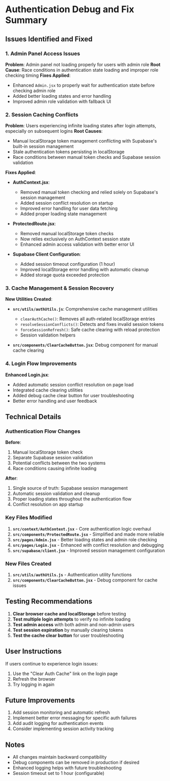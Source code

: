 # Authentication Debug and Fix Summary

## Issues Identified and Fixed

### 1. **Admin Panel Access Issues**

**Problem**: Admin panel not loading properly for users with admin role
**Root Cause**: Race conditions in authentication state loading and improper role checking timing
**Fixes Applied**:
- Enhanced `Admin.jsx` to properly wait for authentication state before checking admin role
- Added better loading states and error handling
- Improved admin role validation with fallback UI

### 2. **Session Caching Conflicts** 

**Problem**: Users experiencing infinite loading states after login attempts, especially on subsequent logins
**Root Causes**:
- Manual localStorage token management conflicting with Supabase's built-in session management
- Stale authentication tokens persisting in localStorage
- Race conditions between manual token checks and Supabase session validation

**Fixes Applied**:
- **AuthContext.jsx**: 
  - Removed manual token checking and relied solely on Supabase's session management
  - Added session conflict resolution on startup
  - Improved error handling for user data fetching
  - Added proper loading state management

- **ProtectedRoute.jsx**:
  - Removed manual localStorage token checks
  - Now relies exclusively on AuthContext session state
  - Enhanced admin access validation with better error UI

- **Supabase Client Configuration**:
  - Added session timeout configuration (1 hour)
  - Improved localStorage error handling with automatic cleanup
  - Added storage quota exceeded protection

### 3. **Cache Management & Session Recovery**

**New Utilities Created**:
- **`src/utils/authUtils.js`**: Comprehensive cache management utilities
  - `clearAuthCache()`: Removes all auth-related localStorage entries
  - `resolveSessionConflicts()`: Detects and fixes invalid session tokens
  - `forceSessionRefresh()`: Safe cache clearing with reload protection
  - Session validation helpers

- **`src/components/ClearCacheButton.jsx`**: Debug component for manual cache clearing

### 4. **Login Flow Improvements**

**Enhanced Login.jsx**:
- Added automatic session conflict resolution on page load
- Integrated cache clearing utilities
- Added debug cache clear button for user troubleshooting
- Better error handling and user feedback

## Technical Details

### Authentication Flow Changes

**Before**:
1. Manual localStorage token check
2. Separate Supabase session validation
3. Potential conflicts between the two systems
4. Race conditions causing infinite loading

**After**:
1. Single source of truth: Supabase session management
2. Automatic session validation and cleanup
3. Proper loading states throughout the authentication flow
4. Conflict resolution on app startup

### Key Files Modified

1. **`src/context/AuthContext.jsx`** - Core authentication logic overhaul
2. **`src/components/ProtectedRoute.jsx`** - Simplified and made more reliable
3. **`src/pages/Admin.jsx`** - Better loading states and admin role checking
4. **`src/pages/Login.jsx`** - Enhanced with conflict resolution and debugging
5. **`src/supabase/client.jsx`** - Improved session management configuration

### New Files Created

1. **`src/utils/authUtils.js`** - Authentication utility functions
2. **`src/components/ClearCacheButton.jsx`** - Debug component for cache issues

## Testing Recommendations

1. **Clear browser cache and localStorage** before testing
2. **Test multiple login attempts** to verify no infinite loading
3. **Test admin access** with both admin and non-admin users
4. **Test session expiration** by manually clearing tokens
5. **Test the cache clear button** for user troubleshooting

## User Instructions

If users continue to experience login issues:
1. Use the "Clear Auth Cache" link on the login page
2. Refresh the browser
3. Try logging in again

## Future Improvements

1. Add session monitoring and automatic refresh
2. Implement better error messaging for specific auth failures
3. Add audit logging for authentication events
4. Consider implementing session activity tracking

## Notes

- All changes maintain backward compatibility
- Debug components can be removed in production if desired
- Enhanced logging helps with future troubleshooting
- Session timeout set to 1 hour (configurable)
